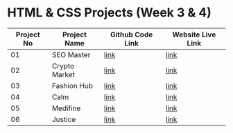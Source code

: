 # HTML & CSS Projects (Week 3 & 4)

| Project No | Project Name  | Github Code Link                                                                                                            | Website Live Link                                   |
| ---------- | ------------- | --------------------------------------------------------------------------------------------------------------------------- | --------------------------------------------------- |
| 01         | SEO Master    | [link](<https://github.com/badjatya/FSJS/tree/main/Html%20%26%20Css%20(week%203%2C%204)/Project%201%20-%20SEO%20Master>)    | [link](https://badjatya-seo-master.netlify.app/)    |
| 02         | Crypto Market | [link](<https://github.com/badjatya/FSJS/tree/main/Html%20%26%20Css%20(week%203%2C%204)/Project%202%20-%20Crypto%20Market>) | [link](https://badjatya-crypto-master.netlify.app/) |
| 03         | Fashion Hub   | [link](<https://github.com/badjatya/FSJS/tree/main/Html%20%26%20Css%20(week%203%2C%204)/Project%203%20-%20Fashion%20Hub>)   | [link](https://badjatya-fashion-hub.netlify.app/)   |
| 04         | Calm          | [link](<https://github.com/badjatya/FSJS/tree/main/Html%20%26%20Css%20(week%203%2C%204)/Project%204%20-%20Calm>)            | [link](https://badjatya-calm.netlify.app/)          |
| 05         | Medifine      | [link](<https://github.com/badjatya/FSJS/tree/main/Html%20%26%20Css%20(week%203%2C%204)/Project%205%20-%20Medifine>)        | [link](https://badjatya-medifine.netlify.app/)      |
| 06         | Justice       | [link](<https://github.com/badjatya/FSJS/tree/main/Html%20%26%20Css%20(week%203%2C%204)/Project%206%20-%20Justice>)         | [link](https://badjatya-justice.netlify.app/)       |
